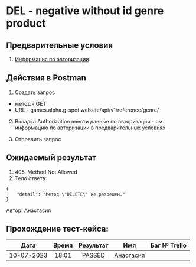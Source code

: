 DEL - negative without id genre product 
===

Предварительные условия
--
1. [Информация по авторизации](https://github.com/victoretc/GSPOTtestingdocumentation/blob/main/games/Authorization_data.md).

Действия в Postman
--
1. Создать запрос
- метод - GET
- URL - games.alpha.g-spot.website/api/v1/reference/genre/

2. Вкладка Authorization
ввести данные по авторизации - см. информацию по авторизации в предварительных условиях.

3. Отправить запрос

Ожидаемый результат
--
1. 405, Method Not Allowed
2. Тело ответа:

```
{
    "detail": "Метод \"DELETE\" не разрешен."
}
```

Автор: Анастасия

Прохождение тест-кейса:
----------------

|**Дата**|**Время**|**Результат**|**Имя**|**Баг № Trello**|
| :-: | :-: | :-: | :-: | :-: |
|10-07-2023|18:01|PASSED|Анастасия||